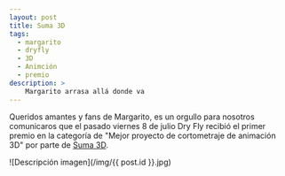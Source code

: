 ```yaml
---
layout: post
title: Suma 3D
tags:
  - margarito
  - dryfly
  - 3D
  - Animción
  - premio
description: >
    Margarito arrasa allá donde va
---
```



Queridos amantes y fans de Margarito, es un orgullo para nosotros comunicaros que el pasado viernes 8 de julio Dry Fly recibió el primer premio en la categoría de "Mejor proyecto de cortometraje de animación 3D" por parte de [Suma 3D](http://www.summa3d.com/). 

![Descripción imagen](/img/{{ post.id }}.jpg)
